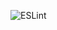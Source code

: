 ![ESLint](https://github.com/kangkyongsuk/super-calculator-backend/actions/workflows/eslint.yml/badge.svg)